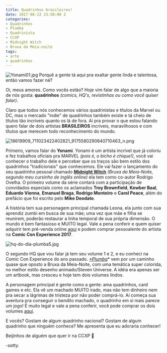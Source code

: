 ```yaml
---
title: Quadrinhos brasileiros!
date: 2017-06-22 23:50:00 Z
categories:
- Quadrinhos
- Plumba
- Quadrinista
- CCXP
- Midnight Witch
- Bruxa da Meia-noite
tags:
- arte
- quadrinhos
---
```


![Yonami01.jpg](/uploads/Yonami01.jpg)
Porquê a gente tá aqui pra exaltar gente linda e talentosa, então vamos fazer né?

Oi, meus amores. Como vocês estão? Hoje vim falar de algo que a maioria de nós gosta: **quadrinhos** *(comics, HQ's, revistinhas ou como você quiser falar)*.

Claro que todos nós conhecemos vários quadrinistas e títulos da Marvel ou DC, mas o mercado "indie" de quadrinhos também existe e tá cheio de títulos tão incríveis quanto os lá de fora. Aí pra provar o que estou falando quero falar de dois artistas **BRASILEIROS** incríveis, maravilhosos e com títulos que merecem todo reconhecimento do mundo.

![18619909_711023422402821_9175580290840710463_n.png](/uploads/18619909_711023422402821_9175580290840710463_n.png)

Primeiro, vamos falar do **Yonami**. Yonami é um artista incrível que já coloriu e fez trabalhos oficiais pra MARVEL *(pois é, o bicho é chique!)*, você vai conhecer o trabalho dele e perceber que os traços são bem estilo dos quadrinhos "tradicionais" que conhecemos. Ele vai fazer o lançamento do seu quadrinho pessoal chamado **[Midnight Witch](www.facebook.com/MadikaLeona)** *(Bruxa da Meia-Noite, segundo meu cursinho de inglês online)* ela tem como co-autor Rodrigo Ovelha. O primeiro volume da série contará com a participação de convidados especiais como os  aclamados **Troy Brownfield**, **Kewber Baal**, **Eduardo Vienna**, **Emanuel Braga**, **Rodrigo Monteiro** e **Carol Peace**, além do prefácio que foi escrito pelo **Mike Deodato**. 

A história tem sua personagem principal chamada Leona, ela junto com sua aprendiz zumbi em busca de sua mãe; uma vez que mãe e filha se reunirem, poderão restaurar a linha temporal de sua própria dimensão. O mundo é bem fantasioso e MUITO legal. Vale a pena conferir e quem quiser adquirir tem pré-venda online [aqui](https://www.lendaristore.com.br/pre-venda-the-midnight-witch) e podem comprar pessoalente do artista na **Comic Con Experience 2017**.

![hq-do-dia-plumba5.jpg](/uploads/hq-do-dia-plumba5.jpg)

O segundo HQ que vou falar já tem seu volume 1 e 2, e eu conheci na Comic Con Experience do ano passado. *[*Plumba](http://2minds.ws/Plumba/index.html)** vem por um caminho quase que oposto a Bruxa da Meia-Noite, com uma temática super colorida, no melhor estilo desenho animado/Steven Universe. A idéia era apenas ser um artbook, mas cresceu e hoje tem dois volumes lindos.

A personagem principal é gente como a gente: ama quadrinhos, card games e etc. Ela vê um machado MUITO irado, mas não tem dinheiro nem pra secar a lágrimas de tristeza por não poder comprá-lo. Aí começa sua aventura pra conseguir o bendito machado, o quadrinho em si mais parece um jogo! É muito legal e vale a pena conferir, você pode comprar os dois volumes [aqui](http://2minds.iluria.com/).

E vocês? Gostam de algum quadrinho nacional? Gostam de algum quadrinho que ninguém conhece? Me apresenta que eu adoraria conhecer!

Beijinhos de alguém que quer ir na CCXP 💋

*-satty.*


